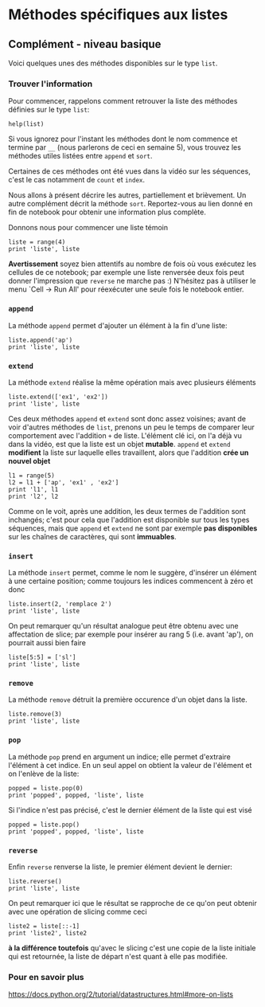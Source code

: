 
# Méthodes spécifiques aux listes

## Complément - niveau basique

Voici quelques unes des méthodes disponibles sur le type `list`.

### Trouver l'information

Pour commencer, rappelons comment retrouver la liste des méthodes définies sur
le type `list`:


    help(list)

Si vous ignorez pour l'instant les méthodes dont le nom commence et termine par
`__` (nous parlerons de ceci en semaine 5),  vous trouvez les méthodes utiles
listées entre `append` et `sort`.

Certaines de ces méthodes ont été vues dans la vidéo sur les séquences, c'est le
cas notamment de `count` et `index`.

 Nous allons à présent décrire les autres, partiellement et brièvement. Un autre
complément décrit la méthode `sort`. Reportez-vous au lien donné en fin de
notebook pour obtenir une information plus complète.

Donnons nous pour commencer une liste témoin


    liste = range(4)
    print 'liste', liste

**Avertissement** soyez bien attentifs au nombre de fois où vous exécutez les
cellules de ce notebook; par exemple une liste renversée deux fois peut donner
l'impression que `reverse` ne marche pas :) N'hésitez pas à utiliser le menu
`Cell -> Run All' pour réexécuter une seule fois le notebook entier.

### `append`

La méthode `append` permet d'ajouter un élément à la fin d'une liste:


    liste.append('ap')
    print 'liste', liste

### `extend`

La méthode `extend` réalise la même opération mais avec plusieurs éléments


    liste.extend(['ex1', 'ex2'])
    print 'liste', liste

Ces deux méthodes `append` et `extend` sont donc assez voisines; avant de voir
d'autres méthodes de `list`, prenons un peu le temps de comparer leur
comportement avec l'addition `+` de liste. L'élément clé ici, on l'a déjà vu
dans la vidéo, est que la liste est un objet **mutable**. `append` et `extend`
**modifient** la liste sur laquelle elles travaillent, alors que l'addition
**crée un nouvel objet**


    l1 = range(5)
    l2 = l1 + ['ap', 'ex1' , 'ex2']
    print 'l1', l1
    print 'l2', l2

Comme on le voit, après une addition, les deux termes de l'addition sont
inchangés; c'est pour cela que l'addition est disponible sur tous les types
séquences, mais que `append` et `extend` ne sont par exemple **pas disponibles**
sur les chaînes de caractères, qui sont **immuables**.

### `insert`

La méthode `insert` permet, comme le nom le suggère, d'insérer un élément à une
certaine position; comme toujours les indices commencent à zéro et donc


    liste.insert(2, 'remplace 2')
    print 'liste', liste

On peut remarquer qu'un résultat analogue peut être obtenu avec une affectation
de slice; par exemple pour insérer au rang 5 (i.e. avant 'ap'), on pourrait
aussi bien faire


    liste[5:5] = ['sl']
    print 'liste', liste

### `remove`

La méthode `remove` détruit la première occurence d'un objet dans la liste.


    liste.remove(3)
    print 'liste', liste

### `pop`

La méthode `pop` prend en argument un indice; elle permet d'extraire l'élément à
cet indice. En un seul appel on obtient la valeur de l'élément et on l'enlève de
la liste:


    popped = liste.pop(0)
    print 'popped', popped, 'liste', liste

Si l'indice n'est pas précisé, c'est le dernier élément de la liste qui est visé


    popped = liste.pop()
    print 'popped', popped, 'liste', liste

### `reverse`

Enfin `reverse` renverse la liste, le premier élément devient le dernier:


    liste.reverse()
    print 'liste', liste

On peut remarquer ici que le résultat se rapproche de ce qu'on peut obtenir avec
une opération de slicing comme ceci


    liste2 = liste[::-1]
    print 'liste2', liste2

**à la différence toutefois** qu'avec le slicing c'est une copie de la liste
initiale qui est retournée, la liste de départ n'est quant à elle pas modifiée.

### Pour en savoir plus

https://docs.python.org/2/tutorial/datastructures.html#more-on-lists
